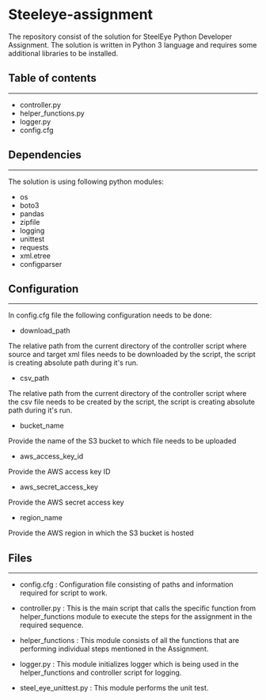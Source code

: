 # Steeleye-assignment
The repository consist of the solution for SteelEye Python Developer Assignment.
The solution is written in Python 3 language and requires some additional libraries to be installed.


## Table of contents
--------------------

* controller.py
* helper_functions.py
* logger.py
* config.cfg

## Dependencies
---------------

The solution is using following python modules:
* os
* boto3
* pandas
* zipfile
* logging
* unittest
* requests
* xml.etree
* configparser

## Configuration
----------------

In config.cfg file the following configuration needs to be done:

* download_path

The relative path from the current directory of the controller script where source and target xml files needs to be downloaded by the script, the script is creating absolute path during it's run.

* csv_path

The relative path from the current directory of the controller script where the csv file needs to be created by the script, the script is creating absolute path during it's run.

* bucket_name

Provide the name of the S3 bucket to which file needs to be uploaded

* aws_access_key_id

Provide the AWS access key ID

* aws_secret_access_key

Provide the AWS secret access key

* region_name

Provide the AWS region in which the S3 bucket is hosted

## Files
--------

* config.cfg            : Configuration file consisting of paths and information required for script to work.

* controller.py         : This is the main script that calls the specific function from helper_functions module to execute the steps for the assignment in the required sequence.

* helper_functions      : This module consists of all the functions that are performing individual steps mentioned in the Assignment.

* logger.py             : This module initializes logger which is being used in the helper_functions and controller script for logging.

* steel_eye_unittest.py : This module performs the unit test.

